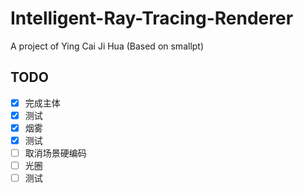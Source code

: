 # Intelligent-Ray-Tracing-Renderer
A project of Ying Cai Ji Hua (Based on smallpt)



## TODO

- [x] 完成主体
- [x] 测试
- [x] 烟雾
- [x] 测试
- [ ] 取消场景硬编码
- [ ] 光圈
- [ ] 测试
